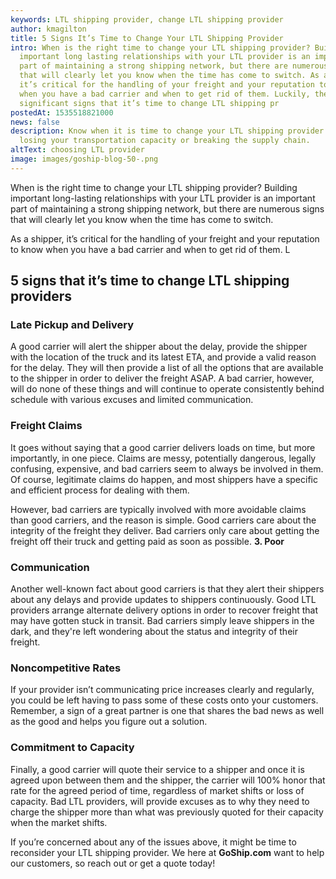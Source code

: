 ```yaml
---
keywords: LTL shipping provider, change LTL shipping provider
author: kmagilton
title: 5 Signs It’s Time to Change Your LTL Shipping Provider
intro: When is the right time to change your LTL shipping provider? Building
  important long lasting relationships with your LTL provider is an important
  part of maintaining a strong shipping network, but there are numerous signs
  that will clearly let you know when the time has come to switch. As a shipper,
  it’s critical for the handling of your freight and your reputation to know
  when you have a bad carrier and when to get rid of them. Luckily, there are 5
  significant signs that it’s time to change LTL shipping pr
postedAt: 1535518821000
news: false
description: Know when it is time to change your LTL shipping provider without
  losing your transportation capacity or breaking the supply chain.
altText: choosing LTL provider
image: images/goship-blog-50-.png
---
```

When is the right time to change your LTL shipping provider? Building important long-lasting relationships with your LTL provider is an important part of maintaining a strong shipping network, but there are numerous signs that will clearly let you know when the time has come to switch. 

As a shipper, it’s critical for the handling of your freight and your reputation to know when you have a bad carrier and when to get rid of them. L

## 5 signs that it’s time to change LTL shipping providers

### Late Pickup and Delivery 

A good carrier will alert the shipper about the delay, provide the shipper with the location of the truck and its latest ETA, and provide a valid reason for the delay. They will then provide a list of all the options that are available to the shipper in order to deliver the freight ASAP. A bad carrier, however, will do none of these things and will continue to operate consistently behind schedule with various excuses and limited communication. 

### **Freight Claims** 

It goes without saying that a good carrier delivers loads on time, but more importantly, in one piece. Claims are messy, potentially dangerous, legally confusing, expensive, and bad carriers seem to always be involved in them. Of course, legitimate claims do happen, and most shippers have a specific and efficient process for dealing with them. 

However, bad carriers are typically involved with more avoidable claims than good carriers, and the reason is simple. Good carriers care about the integrity of the freight they deliver. Bad carriers only care about getting the freight off their truck and getting paid as soon as possible. **3. Poor** 

### **Communication** 

Another well-known fact about good carriers is that they alert their shippers about any delays and provide updates to shippers continuously. Good LTL providers arrange alternate delivery options in order to recover freight that may have gotten stuck in transit. Bad carriers simply leave shippers in the dark, and they're left wondering about the status and integrity of their freight. 

### **Noncompetitive** **Rates**

If your provider isn’t communicating price increases clearly and regularly, you could be left having to pass some of these costs onto your customers. Remember, a sign of a great partner is one that shares the bad news as well as the good and helps you figure out a solution. 

### **Commitment to Capacity** 

Finally, a good carrier will quote their service to a shipper and once it is agreed upon between them and the shipper, the carrier will 100% honor that rate for the agreed period of time, regardless of market shifts or loss of capacity. Bad LTL providers, will provide excuses as to why they need to charge the shipper more than what was previously quoted for their capacity when the market shifts. 

If you’re concerned about any of the issues above, it might be time to reconsider your LTL shipping provider. We here at **GoShip.com** want to help our customers, so reach out or get a quote today!